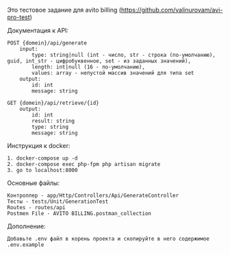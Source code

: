 Это тестовое задание для avito billing (https://github.com/valinurovam/avi-pro-test)

Документация к API:
 
	POST {domein}/api/generate
	 	input:
	 		type: string|null (int - число, str - строка (по-умолчанию), guid, int_str - цифробуквенное, set - из заданных значений),
	 		length: int|null (16 - по-умолчанию),
	 		values: array - непустой массив значений для типа set
	 	output:
			id: int
			message: string

	GET {domein}/api/retrieve/{id}
	 	output:
			id: int
			result: string
			type: string
			message: string

Инструкция к docker:

	1. docker-compose up -d
	2. docker-compose exec php-fpm php artisan migrate
	3. go to localhost:8000

Основные файлы:

	Контроллер - app/Http/Controllers/Api/GenerateController 
	Тесты - tests/Unit/GenerationTest
	Routes - routes/api
	Postmen File - AVITO BILLING.postman_collection

Дополнение:

	Добавьте .env файл в корень проекта и скопируйте в него содержимое .env.example
